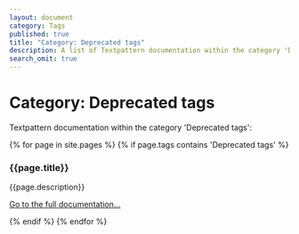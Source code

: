 ```yaml
---
layout: document
category: Tags
published: true
title: "Category: Deprecated tags"
description: A list of Textpattern documentation within the category 'Deprecated tags'.
search_omit: true
---
```


# Category: Deprecated tags

Textpattern documentation within the category 'Deprecated tags':

<div>
    {% for page in site.pages %}
        {% if page.tags contains 'Deprecated tags' %}
            <article>
                <h3>{{page.title}}</h3>
                <p>{{page.description}}</p>
                <p><a href="{{page.url}}">Go to the full documentation...</a></p>
            </article>
        {% endif %}
    {% endfor %}
</div>
